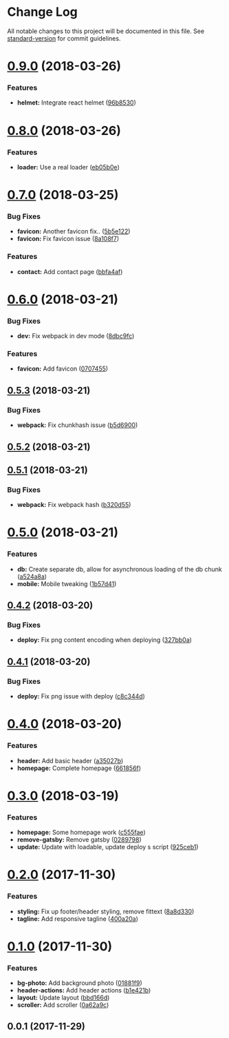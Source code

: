 # Change Log

All notable changes to this project will be documented in this file. See [standard-version](https://github.com/conventional-changelog/standard-version) for commit guidelines.

<a name="0.9.0"></a>
# [0.9.0](https://github.com/jsjaspreet/jsjaspreet.com/compare/v0.8.0...v0.9.0) (2018-03-26)


### Features

* **helmet:** Integrate react helmet ([96b8530](https://github.com/jsjaspreet/jsjaspreet.com/commit/96b8530))



<a name="0.8.0"></a>
# [0.8.0](https://github.com/jsjaspreet/jsjaspreet.com/compare/v0.7.0...v0.8.0) (2018-03-26)


### Features

* **loader:** Use a real loader ([eb05b0e](https://github.com/jsjaspreet/jsjaspreet.com/commit/eb05b0e))



<a name="0.7.0"></a>
# [0.7.0](https://github.com/jsjaspreet/jsjaspreet.com/compare/v0.6.0...v0.7.0) (2018-03-25)


### Bug Fixes

* **favicon:** Another favicon fix.. ([5b5e122](https://github.com/jsjaspreet/jsjaspreet.com/commit/5b5e122))
* **favicon:** Fix favicon issue ([8a108f7](https://github.com/jsjaspreet/jsjaspreet.com/commit/8a108f7))


### Features

* **contact:** Add contact page ([bbfa4af](https://github.com/jsjaspreet/jsjaspreet.com/commit/bbfa4af))



<a name="0.6.0"></a>
# [0.6.0](https://github.com/jsjaspreet/jsjaspreet.com/compare/v0.5.3...v0.6.0) (2018-03-21)


### Bug Fixes

* **dev:** Fix webpack in dev mode ([8dbc9fc](https://github.com/jsjaspreet/jsjaspreet.com/commit/8dbc9fc))


### Features

* **favicon:** Add favicon ([0707455](https://github.com/jsjaspreet/jsjaspreet.com/commit/0707455))



<a name="0.5.3"></a>
## [0.5.3](https://github.com/jsjaspreet/jsjaspreet.com/compare/v0.5.2...v0.5.3) (2018-03-21)


### Bug Fixes

* **webpack:** Fix chunkhash issue ([b5d6900](https://github.com/jsjaspreet/jsjaspreet.com/commit/b5d6900))



<a name="0.5.2"></a>
## [0.5.2](https://github.com/jsjaspreet/jsjaspreet.com/compare/v0.5.1...v0.5.2) (2018-03-21)



<a name="0.5.1"></a>
## [0.5.1](https://github.com/jsjaspreet/jsjaspreet.com/compare/v0.5.0...v0.5.1) (2018-03-21)


### Bug Fixes

* **webpack:** Fix webpack hash ([b320d55](https://github.com/jsjaspreet/jsjaspreet.com/commit/b320d55))



<a name="0.5.0"></a>
# [0.5.0](https://github.com/jsjaspreet/jsjaspreet.com/compare/v0.4.2...v0.5.0) (2018-03-21)


### Features

* **db:** Create separate db, allow for asynchronous loading of the db chunk ([a524a8a](https://github.com/jsjaspreet/jsjaspreet.com/commit/a524a8a))
* **mobile:** Mobile tweaking ([1b57d41](https://github.com/jsjaspreet/jsjaspreet.com/commit/1b57d41))



<a name="0.4.2"></a>
## [0.4.2](https://github.com/jsjaspreet/jsjaspreet.com/compare/v0.4.1...v0.4.2) (2018-03-20)


### Bug Fixes

* **deploy:** Fix png content encoding when deploying ([327bb0a](https://github.com/jsjaspreet/jsjaspreet.com/commit/327bb0a))



<a name="0.4.1"></a>
## [0.4.1](https://github.com/jsjaspreet/jsjaspreet.com/compare/v0.4.0...v0.4.1) (2018-03-20)


### Bug Fixes

* **deploy:** Fix png issue with deploy ([c8c344d](https://github.com/jsjaspreet/jsjaspreet.com/commit/c8c344d))



<a name="0.4.0"></a>
# [0.4.0](https://github.com/jsjaspreet/jsjaspreet.com/compare/v0.3.0...v0.4.0) (2018-03-20)


### Features

* **header:** Add basic header ([a35027b](https://github.com/jsjaspreet/jsjaspreet.com/commit/a35027b))
* **homepage:** Complete homepage ([661856f](https://github.com/jsjaspreet/jsjaspreet.com/commit/661856f))



<a name="0.3.0"></a>
# [0.3.0](https://github.com/jsjaspreet/jsjaspreet.com/compare/v0.2.0...v0.3.0) (2018-03-19)


### Features

* **homepage:** Some homepage work ([c555fae](https://github.com/jsjaspreet/jsjaspreet.com/commit/c555fae))
* **remove-gatsby:** Remove gatsby ([0289798](https://github.com/jsjaspreet/jsjaspreet.com/commit/0289798))
* **update:** Update with loadable, update deploy s script ([925ceb1](https://github.com/jsjaspreet/jsjaspreet.com/commit/925ceb1))



<a name="0.2.0"></a>
# [0.2.0](https://github.com/jsjaspreet/jsjaspreet.com/compare/v0.1.0...v0.2.0) (2017-11-30)


### Features

* **styling:** Fix up footer/header styling, remove fittext ([8a8d330](https://github.com/jsjaspreet/jsjaspreet.com/commit/8a8d330))
* **tagline:** Add responsive tagline ([400a20a](https://github.com/jsjaspreet/jsjaspreet.com/commit/400a20a))



<a name="0.1.0"></a>
# [0.1.0](https://github.com/jsjaspreet/jsjaspreet.com/compare/v0.0.1...v0.1.0) (2017-11-30)


### Features

* **bg-photo:** Add background photo ([01881f9](https://github.com/jsjaspreet/jsjaspreet.com/commit/01881f9))
* **header-actions:** Add header actions ([b1e421b](https://github.com/jsjaspreet/jsjaspreet.com/commit/b1e421b))
* **layout:** Update layout ([bbd166d](https://github.com/jsjaspreet/jsjaspreet.com/commit/bbd166d))
* **scroller:** Add scroller ([0a62a9c](https://github.com/jsjaspreet/jsjaspreet.com/commit/0a62a9c))



<a name="0.0.1"></a>
## 0.0.1 (2017-11-29)
